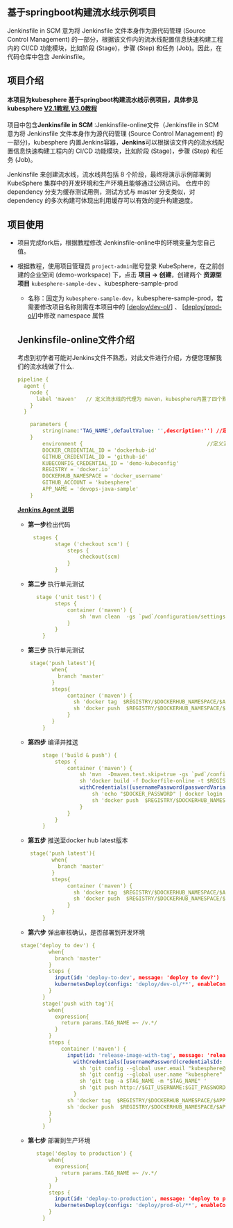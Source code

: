 ## 基于springboot构建流水线示例项目

Jenkinsfile in SCM 意为将 Jenkinsfile 文件本身作为源代码管理 (Source Control Management) 的一部分，根据该文件内的流水线配置信息快速构建工程内的 CI/CD 功能模块，比如阶段 (Stage)，步骤 (Step) 和任务 (Job)。因此，在代码仓库中包含 Jenkinsfile。

## 项目介绍 

#### 本项目为kubesphere 基于springboot构建流水线示例项目，具体参见kubesphere  [V2.1教程](https://v2-1.docs.kubesphere.io/docs/zh-CN/quick-start/devops-online/),[V3.0教程](https://kubesphere.com.cn/docs/devops-user-guide/how-to-use/create-a-pipeline-using-jenkinsfile/)

项目中包含**Jenkinsfile in SCM** :Jenkinsfile-online文件（Jenkinsfile in SCM 意为将 Jenkinsfile 文件本身作为源代码管理 (Source Control Management) 的一部分)，kubesphere 内置Jenkins容器，**Jenkins**可以根据该文件内的流水线配置信息快速构建工程内的 CI/CD 功能模块，比如阶段 (Stage)，步骤 (Step) 和任务 (Job)。

 Jenkinsfile 来创建流水线，流水线共包括 8 个阶段，最终将演示示例部署到 KubeSphere 集群中的开发环境和生产环境且能够通过公网访问。 仓库中的 dependency 分支为缓存测试用例，测试方式与 master 分支类似，对 dependency 的多次构建可体现出利用缓存可以有效的提升构建速度。

## 项目使用

* 项目完成fork后，根据教程修改 Jenkinsfile-online中的环境变量为您自己值。



* 根据教程，使用项目管理员 `project-admin`账号登录 KubeSphere，在之前创建的企业空间 (demo-workspace) 下，点击 **项目 → 创建**，创建两个 **资源型项目** `kubesphere-sample-dev` 、kubesphere-sample-prod

  * 名称：固定为 `kubesphere-sample-dev`，kubesphere-sample-prod，若需要修改项目名称则需在本项目中的 [[deploy/dev-ol/](deploy/dev-ol/)] 、 [[deploy/prod-ol/](deploy/prod-ol/)]中修改 namespace 属性

  ##   Jenkinsfile-online文件介绍

  考虑到初学者可能对Jenkins文件不熟悉，对此文件进行介绍，方便您理解我们的流水线做了什么.

  ``` yaml
  pipeline {
    agent {
      node {
        label 'maven'   // 定义流水线的代理为 maven，kubesphere内置了四个默认代理，在目前版本当中我们内置了 4 种类型的 podTemplate，base、						//	nodejs、maven、go，并且在 Pod 中提供了隔离的 Docker 环境。具体参见官方文档
      }
    }
  
      parameters {
          string(name:'TAG_NAME',defaultValue: '',description:'') //定义 流水线描述
      }
          environment {                                        //定义流水线环境变量
          DOCKER_CREDENTIAL_ID = 'dockerhub-id'
          GITHUB_CREDENTIAL_ID = 'github-id'
          KUBECONFIG_CREDENTIAL_ID = 'demo-kubeconfig'
          REGISTRY = 'docker.io'
          DOCKERHUB_NAMESPACE = 'docker_username'
          GITHUB_ACCOUNT = 'kubesphere'
          APP_NAME = 'devops-java-sample'
      }
  ```

  **[Jenkins Agent 说明]( https://v2-1.docs.kubesphere.io/docs/zh-CN/devops/jenkins-agent/)**

  * **第一步**检出代码

  ```yaml
       stages {
              stage ('checkout scm') {
                  steps {
                      checkout(scm)
                  }
              }
  ```

  * **第二步** 执行单元测试

  ```yaml
        stage ('unit test') {
              steps {
                  container ('maven') {
                      sh 'mvn clean  -gs `pwd`/configuration/settings.xml test'
                  }
              }
          }
  ```

  * **第三步** 执行单元测试

  ```yaml
      stage('push latest'){
             when{
               branch 'master'
             }
             steps{
                  container ('maven') {
                    sh 'docker tag  $REGISTRY/$DOCKERHUB_NAMESPACE/$APP_NAME:SNAPSHOT-$BRANCH_NAME-$BUILD_NUMBER $REGISTRY/$DOCKERHUB_NAMESPACE/$APP_NAME:latest '
                    sh 'docker push  $REGISTRY/$DOCKERHUB_NAMESPACE/$APP_NAME:latest '
                  }
             }
          }
  
  ```

  * **第四步** 编译并推送

  ```yaml
          stage ('build & push') {
              steps {
                  container ('maven') {
                      sh 'mvn  -Dmaven.test.skip=true -gs `pwd`/configuration/settings.xml clean package'
                      sh 'docker build -f Dockerfile-online -t $REGISTRY/$DOCKERHUB_NAMESPACE/$APP_NAME:SNAPSHOT-$BRANCH_NAME-$BUILD_NUMBER .'
                      withCredentials([usernamePassword(passwordVariable : 'DOCKER_PASSWORD' ,usernameVariable : 'DOCKER_USERNAME' ,credentialsId : "$DOCKER_CREDENTIAL_ID" ,)]) {
                          sh 'echo "$DOCKER_PASSWORD" | docker login $REGISTRY -u "$DOCKER_USERNAME" --password-stdin'
                          sh 'docker push  $REGISTRY/$DOCKERHUB_NAMESPACE/$APP_NAME:SNAPSHOT-$BRANCH_NAME-$BUILD_NUMBER'
                      }
                  }
              }
          }
  ```

    * **第五步** 推送至docker hub latest版本

  ```yaml
      stage('push latest'){
             when{
               branch 'master'
             }
             steps{
                  container ('maven') {
                    sh 'docker tag  $REGISTRY/$DOCKERHUB_NAMESPACE/$APP_NAME:SNAPSHOT-$BRANCH_NAME-$BUILD_NUMBER $REGISTRY/$DOCKERHUB_NAMESPACE/$APP_NAME:latest '
                    sh 'docker push  $REGISTRY/$DOCKERHUB_NAMESPACE/$APP_NAME:latest '
                  }
             }
          }
  
  ```

    * **第六步** 弹出审核确认，是否部署到开发环境

  ```yaml
   stage('deploy to dev') {
            when{
              branch 'master'
            }
            steps {
              input(id: 'deploy-to-dev', message: 'deploy to dev?')
              kubernetesDeploy(configs: 'deploy/dev-ol/**', enableConfigSubstitution: true, kubeconfigId: "$KUBECONFIG_CREDENTIAL_ID")
            }
          }
          stage('push with tag'){
            when{
              expression{
                return params.TAG_NAME =~ /v.*/
              }
            }
            steps {
                container ('maven') {
                  input(id: 'release-image-with-tag', message: 'release image with tag?')
                    withCredentials([usernamePassword(credentialsId: "$GITHUB_CREDENTIAL_ID", passwordVariable: 'GIT_PASSWORD', usernameVariable: 'GIT_USERNAME')]) {
                      sh 'git config --global user.email "kubesphere@yunify.com" '
                      sh 'git config --global user.name "kubesphere" '
                      sh 'git tag -a $TAG_NAME -m "$TAG_NAME" '
                      sh 'git push http://$GIT_USERNAME:$GIT_PASSWORD@github.com/$GITHUB_ACCOUNT/devops-java-sample.git --tags --ipv4'
                    }
                  sh 'docker tag  $REGISTRY/$DOCKERHUB_NAMESPACE/$APP_NAME:SNAPSHOT-$BRANCH_NAME-$BUILD_NUMBER $REGISTRY/$DOCKERHUB_NAMESPACE/$APP_NAME:$TAG_NAME '
                  sh 'docker push  $REGISTRY/$DOCKERHUB_NAMESPACE/$APP_NAME:$TAG_NAME '
            }
            }
          }
  ```

    * **第七步** 部署到生产环境

  ```yaml
        stage('deploy to production') {
            when{
              expression{
                return params.TAG_NAME =~ /v.*/
              }
            }
            steps {
              input(id: 'deploy-to-production', message: 'deploy to production?')
              kubernetesDeploy(configs: 'deploy/prod-ol/**', enableConfigSubstitution: true, kubeconfigId: "$KUBECONFIG_CREDENTIAL_ID")
            }
          }
  ```

  
